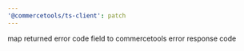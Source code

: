 ```yaml
---
'@commercetools/ts-client': patch
---
```


map returned error code field to commercetools error response code
